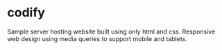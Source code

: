 # codify
Sample server hosting website built using only html and css. Responsive web design using media queries to support mobile and tablets.
